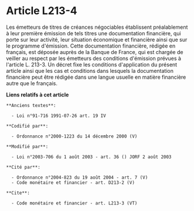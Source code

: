 # Article L213-4

Les émetteurs de titres de créances négociables établissent préalablement à leur première émission de tels titres une
documentation financière, qui porte sur leur activité, leur situation économique et financière ainsi que sur le programme
d'émission. Cette documentation financière, rédigée en français, est déposée auprès de la Banque de France, qui est chargée
de veiller au respect par les émetteurs des conditions d'émission prévues à l'article L. 213-3. Un décret fixe les conditions
d'application du présent article ainsi que les cas et conditions dans lesquels la documentation financière peut être rédigée
dans une langue usuelle en matière financière autre que le français.

**Liens relatifs à cet article**

	**Anciens textes**:

	  - Loi n°91-716 1991-07-26 art. 19 IV

	**Codifié par**:

	  - Ordonnance n°2000-1223 du 14 décembre 2000 (V)

	**Modifié par**:

	  - Loi n°2003-706 du 1 août 2003 - art. 36 () JORF 2 août 2003

	**Cité par**:

	  - Ordonnance n°2004-823 du 19 août 2004 - art. 7 (V)
	  - Code monétaire et financier - art. D213-2 (V)

	**Cite**:

	  - Code monétaire et financier - art. L213-3 (VT)
